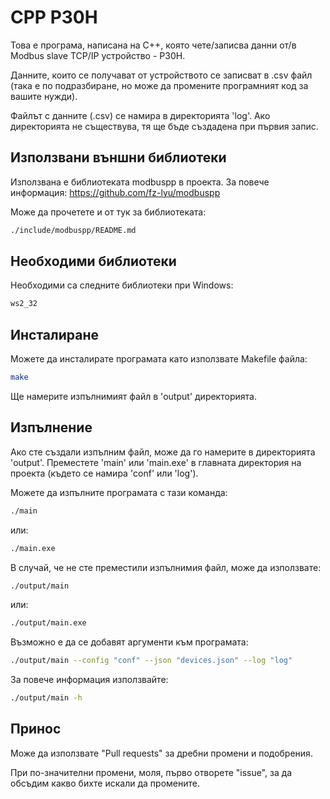 # CPP P30H
Това е програма, написана на C++, която чете/записва данни от/в Modbus slave TCP/IP устройство - P30H.

Данните, които се получават от устройството се записват в .csv файл (така е по подразбиране, но може да промените програмният код за вашите нужди).

Файлът с данните (.csv) се намира в директорията 'log'. Ако директорията не съществува, тя ще бъде създадена при първия запис.

## Използвани външни библиотеки
Използвана е библиотеката modbuspp в проекта. За повече информация:
https://github.com/fz-lyu/modbuspp

Може да прочетете и от тук за библиотеката:

```bash
./include/modbuspp/README.md
```

## Необходими библиотеки
Необходими са следните библиотеки при Windows:
```bash
ws2_32
```

## Инсталиране
Можете да инсталирате програмата като използвате Makefile файла:

```bash
make
```

Ще намерите изпълнимият файл в 'output' директорията.

## Изпълнение
Ако сте създали изпълним файл, може да го намерите в директорията 'output'. Преместете 'main' или 'main.exe' в главната директория на проекта (където се намира 'conf' или 'log').

Можете да изпълните програмата с тази команда:

```bash
./main
```

или:

```bash
./main.exe
```

В случай, че не сте преместили изпълнимия файл, може да използвате:

```bash
./output/main
```

или:

```bash
./output/main.exe
```

Възможно е да се добавят аргументи към програмата:
```bash
./output/main --config "conf" --json "devices.json" --log "log"
```

За повече информация използвайте:
```bash
./output/main -h
```

## Принос
Може да използвате "Pull requests" за дребни промени и подобрения.

При по-значителни промени, моля, първо отворете "issue", за да обсъдим какво бихте искали да промените.
